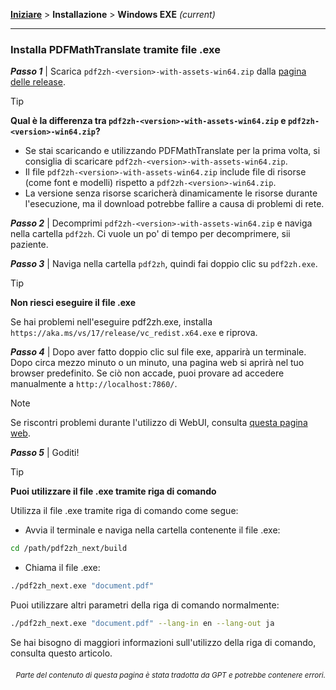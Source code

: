 [**Iniziare**](./getting-started.md) > **Installazione** > **Windows EXE** _(current)_

---

### Installa PDFMathTranslate tramite file .exe

***Passo 1*** | Scarica `pdf2zh-<version>-with-assets-win64.zip` dalla [pagina delle release](https://github.com/PDFMathTranslate/PDFMathTranslate-next/releases).

> [!TIP]
> **Qual è la differenza tra `pdf2zh-<version>-with-assets-win64.zip` e `pdf2zh-<version>-win64.zip`?**
>
> - Se stai scaricando e utilizzando PDFMathTranslate per la prima volta, si consiglia di scaricare `pdf2zh-<version>-with-assets-win64.zip`.
> - Il file `pdf2zh-<version>-with-assets-win64.zip` include file di risorse (come font e modelli) rispetto a `pdf2zh-<version>-win64.zip`.
> - La versione senza risorse scaricherà dinamicamente le risorse durante l'esecuzione, ma il download potrebbe fallire a causa di problemi di rete.

***Passo 2*** | Decomprimi `pdf2zh-<version>-with-assets-win64.zip` e naviga nella cartella `pdf2zh`. Ci vuole un po' di tempo per decomprimere, sii paziente.

***Passo 3*** | Naviga nella cartella `pdf2zh`, quindi fai doppio clic su `pdf2zh.exe`.

> [!TIP]
> **Non riesci eseguire il file .exe**
>
> Se hai problemi nell'eseguire pdf2zh.exe, installa `https://aka.ms/vs/17/release/vc_redist.x64.exe` e riprova.

***Passo 4*** | Dopo aver fatto doppio clic sul file exe, apparirà un terminale. Dopo circa mezzo minuto o un minuto, una pagina web si aprirà nel tuo browser predefinito. Se ciò non accade, puoi provare ad accedere manualmente a `http://localhost:7860/`.

> [!NOTE]
>
> Se riscontri problemi durante l'utilizzo di WebUI, consulta [questa pagina web](./USAGE_webui.md).

***Passo 5*** | Goditi!

> [!TIP]
> **Puoi utilizzare il file .exe tramite riga di comando**
>
> Utilizza il file .exe tramite riga di comando come segue:
>
> - Avvia il terminale e naviga nella cartella contenente il file .exe:
>
> ```bash
> cd /path/pdf2zh_next/build
> ```
>
> - Chiama il file .exe:
>
> ```bash
> ./pdf2zh_next.exe "document.pdf"
> ```
>
> Puoi utilizzare altri parametri della riga di comando normalmente:
>
> ```bash
> ./pdf2zh_next.exe "document.pdf" --lang-in en --lang-out ja
> ```
>
> Se hai bisogno di maggiori informazioni sull'utilizzo della riga di comando, consulta questo articolo.

<div align="right"> 
<h6><small>Parte del contenuto di questa pagina è stata tradotta da GPT e potrebbe contenere errori.</small></h6>